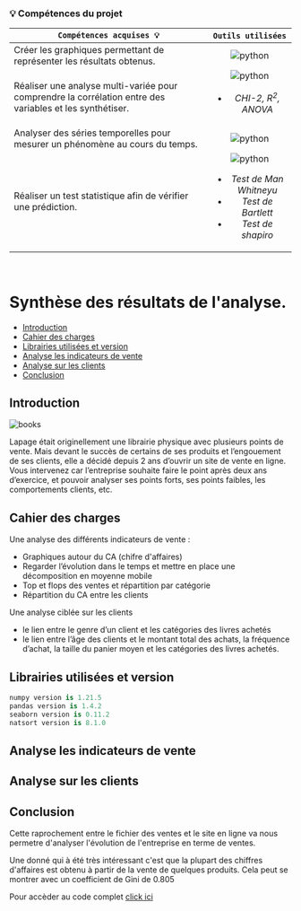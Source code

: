 ### 💡 **Compétences du projet**


| <div align="center">` Compétences acquises 💡 ` | ` Outils utilisées `
| :--- | :---: |
| Créer les graphiques permettant de représenter les résultats obtenus. |![python](https://img.icons8.com/color/28/null/python--v1.png) |
| Réaliser une analyse multi-variée pour comprendre la corrélation entre des variables et les synthétiser.   |![python](https://img.icons8.com/color/28/null/python--v1.png)<br><ul><li>*CHI-2, R<sup>2</sup>, ANOVA*</li>|
| Analyser des séries temporelles pour mesurer un phénomène au cours du temps. |![python](https://img.icons8.com/color/28/null/python--v1.png) |
| Réaliser un test statistique afin de vérifier une prédiction.  |![python](https://img.icons8.com/color/28/null/python--v1.png)<br><ul><li>*Test de Man Whitneyu*</li><li>*Test de Bartlett*</li><li>*Test de shapiro*</li></ul> |

<br>

# Synthèse des résultats de l'analyse.

- [Introduction](#introduction)
- [Cahier des charges](#cahier-des-charges)
- [Librairies utilisées et version](#librairies-utilisées-et-version)
- [Analyse les indicateurs de vente](#analyse-les-indicateurs-de-vente)
- [Analyse sur les clients](#Analyse-sur-les-clients)
- [Conclusion](#conclusion)


## Introduction

![books](https://github.com/ocon-ene/openclassrooms-Data-Analyst/blob/main/images/lapage.PNG)

Lapage était originellement une librairie physique avec plusieurs points de vente. Mais devant le succès de certains de ses produits et l’engouement de ses clients, elle a décidé depuis 2 ans d’ouvrir un site de vente en ligne. Vous intervenez car l’entreprise souhaite faire le point après deux ans d’exercice, et pouvoir analyser ses points forts, ses points faibles, les comportements clients, etc.

## Cahier des charges

Une analyse des différents indicateurs de vente :
- Graphiques autour du CA (chifre d'affaires)
- Regarder l’évolution dans le temps et mettre en place une décomposition en moyenne mobile
- Top et flops des ventes et répartition par catégorie
- Répartition du CA entre les clients

Une analyse ciblée sur les clients
- le lien entre le genre d’un client et les catégories des livres achetés
- le lien entre l’âge des clients et le montant total des achats, la fréquence d’achat, la taille du panier moyen et les catégories des livres achetés.
	
## Librairies utilisées et version

```python
numpy version is 1.21.5
pandas version is 1.4.2
seaborn version is 0.11.2
natsort version is 8.1.0
```
## Analyse les indicateurs de vente


## Analyse sur les clients


## Conclusion

Cette raprochement entre le fichier des ventes et le site en ligne va nous permetre d'analyser l'évolution de l'entreprise en terme de ventes.

Une donné qui à été très intéressant c'est que la plupart des chiffres d'affaires est obtenu à partir de la vente de quelques produits. Cela peut se montrer avec un coefficient de Gini de 0.805

Pour accèder au code complet [click ici](https://github.com/ocon-ene/openclassrooms-Data-Analyst/blob/main/PM2-optimisation%20de%20la%20gestion%20des%20donn%C3%A9es%20d'une%20boutique/Ocon_Jorge_1_notebook_062022.ipynb) 

